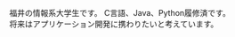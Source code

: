 <!---
- 👋 Hi, I’m @popBabyTb
- 👀 I’m interested in ...
- 🌱 I’m currently learning ...
- 💞️ I’m looking to collaborate on ...
- 📫 How to reach me ...
- 😄 Pronouns: ...
- ⚡ Fun fact: ...
--->

<!---
popBabyTb/popBabyTb is a ✨ special ✨ repository because its `README.md` (this file) appears on your GitHub profile.
You can click the Preview link to take a look at your changes.
--->

福井の情報系大学生です。
C言語、Java、Python履修済です。 <br>
将来はアプリケーション開発に携わりたいと考えています。
